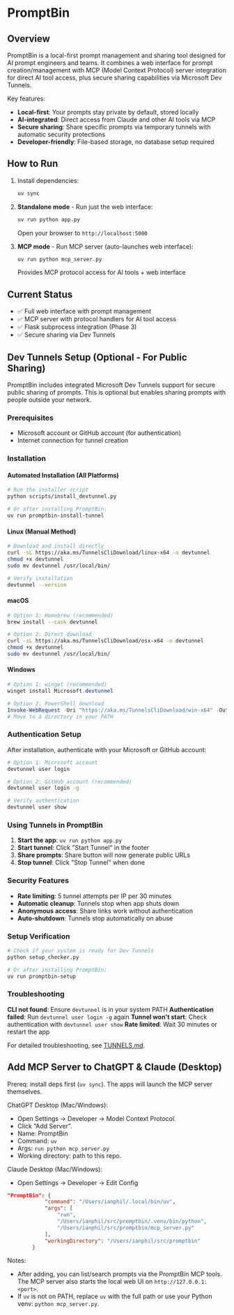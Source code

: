 # PromptBin

## Overview

PromptBin is a local-first prompt management and sharing tool designed for AI prompt engineers and teams. It combines a web interface for prompt creation/management with MCP (Model Context Protocol) server integration for direct AI tool access, plus secure sharing capabilities via Microsoft Dev Tunnels.

Key features:
- **Local-first**: Your prompts stay private by default, stored locally
- **AI-integrated**: Direct access from Claude and other AI tools via MCP
- **Secure sharing**: Share specific prompts via temporary tunnels with automatic security protections
- **Developer-friendly**: File-based storage, no database setup required

## How to Run

1. Install dependencies:
   ```bash
   uv sync
   ```

2. **Standalone mode** - Run just the web interface:
   ```bash
   uv run python app.py
   ```
   Open your browser to `http://localhost:5000`

3. **MCP mode** - Run MCP server (auto-launches web interface):
   ```bash
   uv run python mcp_server.py
   ```
   Provides MCP protocol access for AI tools + web interface

## Current Status

- ✅ Full web interface with prompt management
- ✅ MCP server with protocol handlers for AI tool access
- ✅ Flask subprocess integration (Phase 3)
- ✅ Secure sharing via Dev Tunnels

## Dev Tunnels Setup (Optional - For Public Sharing)

PromptBin includes integrated Microsoft Dev Tunnels support for secure public sharing of prompts. This is optional but enables sharing prompts with people outside your network.

### Prerequisites

- Microsoft account or GitHub account (for authentication)
- Internet connection for tunnel creation

### Installation

#### Automated Installation (All Platforms)
```bash
# Run the installer script
python scripts/install_devtunnel.py

# Or after installing PromptBin:
uv run promptbin-install-tunnel
```

#### Linux (Manual Method)
```bash
# Download and install directly
curl -sL https://aka.ms/TunnelsCliDownload/linux-x64 -o devtunnel
chmod +x devtunnel
sudo mv devtunnel /usr/local/bin/

# Verify installation
devtunnel --version
```

#### macOS
```bash
# Option 1: Homebrew (recommended)
brew install --cask devtunnel

# Option 2: Direct download
curl -sL https://aka.ms/TunnelsCliDownload/osx-x64 -o devtunnel
chmod +x devtunnel
sudo mv devtunnel /usr/local/bin/
```

#### Windows
```powershell
# Option 1: winget (recommended)
winget install Microsoft.devtunnel

# Option 2: PowerShell download
Invoke-WebRequest -Uri "https://aka.ms/TunnelsCliDownload/win-x64" -OutFile "devtunnel.exe"
# Move to a directory in your PATH
```

### Authentication Setup

After installation, authenticate with your Microsoft or GitHub account:

```bash
# Option 1: Microsoft account
devtunnel user login

# Option 2: GitHub account (recommended)
devtunnel user login -g

# Verify authentication
devtunnel user show
```

### Using Tunnels in PromptBin

1. **Start the app**: `uv run python app.py`
2. **Start tunnel**: Click "Start Tunnel" in the footer
3. **Share prompts**: Share button will now generate public URLs
4. **Stop tunnel**: Click "Stop Tunnel" when done

### Security Features

- **Rate limiting**: 5 tunnel attempts per IP per 30 minutes
- **Automatic cleanup**: Tunnels stop when app shuts down
- **Anonymous access**: Share links work without authentication
- **Auto-shutdown**: Tunnels stop automatically on abuse

### Setup Verification

```bash
# Check if your system is ready for Dev Tunnels
python setup_checker.py

# Or after installing PromptBin:
uv run promptbin-setup
```

### Troubleshooting

**CLI not found**: Ensure `devtunnel` is in your system PATH
**Authentication failed**: Run `devtunnel user login -g` again
**Tunnel won't start**: Check authentication with `devtunnel user show`
**Rate limited**: Wait 30 minutes or restart the app

For detailed troubleshooting, see [TUNNELS.md](TUNNELS.md).

## Add MCP Server to ChatGPT & Claude (Desktop)

Prereq: install deps first (`uv sync`). The apps will launch the MCP server themselves.

ChatGPT Desktop (Mac/Windows):
- Open Settings → Developer → Model Context Protocol.
- Click “Add Server”.
- Name: PromptBin
- Command: `uv`
- Args: `run python mcp_server.py`
- Working directory: path to this repo.

Claude Desktop (Mac/Windows):
- Open Settings → Developer → Edit Config

```json
"PromptBin": {
            "command": "/Users/ianphil/.local/bin/uv",
            "args": [
                "run",
                "/Users/ianphil/src/promptbin/.venv/bin/python",
                "/Users/ianphil/src/promptbin/mcp_server.py"
            ],
            "workingDirectory": "/Users/ianphil/src/promptbin"
        }
```

Notes:
- After adding, you can list/search prompts via the PromptBin MCP tools. The MCP server also starts the local web UI on `http://127.0.0.1:<port>`.
- If `uv` is not on PATH, replace `uv` with the full path or use your Python venv: `python mcp_server.py`.

